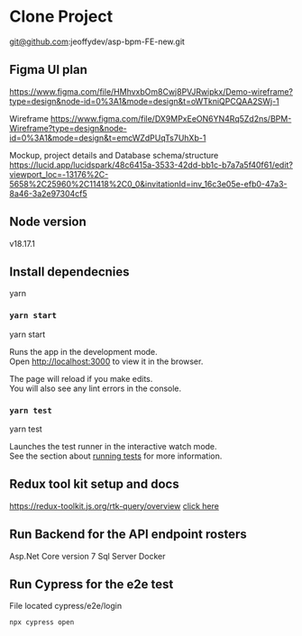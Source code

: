 # Clone Project
git@github.com:jeoffydev/asp-bpm-FE-new.git
 
## Figma UI plan
https://www.figma.com/file/HMhvxbOm8Cwj8PVJRwipkx/Demo-wireframe?type=design&node-id=0%3A1&mode=design&t=oWTkniQPCQAA2SWj-1

Wireframe
https://www.figma.com/file/DX9MPxEeON6YN4Rq5Zd2ns/BPM-Wireframe?type=design&node-id=0%3A1&mode=design&t=emcWZdPUqTs7UhXb-1

Mockup, project details and Database schema/structure
https://lucid.app/lucidspark/48c6415a-3533-42dd-bb1c-b7a7a5f40f61/edit?viewport_loc=-13176%2C-5658%2C25960%2C11418%2C0_0&invitationId=inv_16c3e05e-efb0-47a3-8a46-3a2e97304cf5

## Node version

v18.17.1

## Install dependecnies
 
yarn 

### `yarn start`

yarn start 

Runs the app in the development mode.\
Open [http://localhost:3000](http://localhost:3000) to view it in the browser.

The page will reload if you make edits.\
You will also see any lint errors in the console.

### `yarn test`

yarn test

Launches the test runner in the interactive watch mode.\
See the section about [running tests](https://facebook.github.io/create-react-app/docs/running-tests) for more information.


 ## Redux tool kit setup and docs

 https://redux-toolkit.js.org/rtk-query/overview [click here](https://redux-toolkit.js.org/rtk-query/overview) 

 
 ## Run Backend for the API endpoint rosters
 Asp.Net Core version 7
 Sql Server
 Docker

 ## Run Cypress for the e2e test
 File located cypress/e2e/login

 ``` run this command
 npx cypress open
 ```

